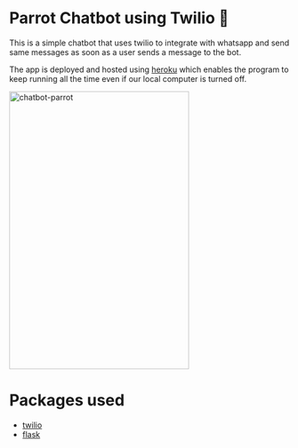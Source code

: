 # Parrot Chatbot using Twilio 🦜 
This is a simple chatbot that uses twilio to integrate with whatsapp and send same messages as soon as a user sends a message to the bot.

The app is deployed and hosted using <a href="https://id.heroku.com/login">heroku</a> which enables the program to keep running all the time even if our local computer is turned off.

<img src="https://github.com/gowthambalboa/DialogFlow-Chatbot/blob/main/Parrot-Chatbot-using-Twilio/twilio-parrot-chatbot.png" height=500px width=80% alt="chatbot-parrot" class="center">

# Packages used
- <a href="https://www.twilio.com/">twilio</a>
- <a href="https://flask.palletsprojects.com/en/2.0.x/">flask</a>

